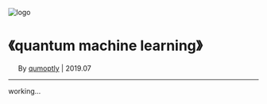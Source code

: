![logo](/favicon.ico)
# 《quantum machine learning》
&nbsp;&nbsp;&nbsp;&nbsp; By [qumoptly](qumoptly.github.io) | 2019.07  

---
working...
